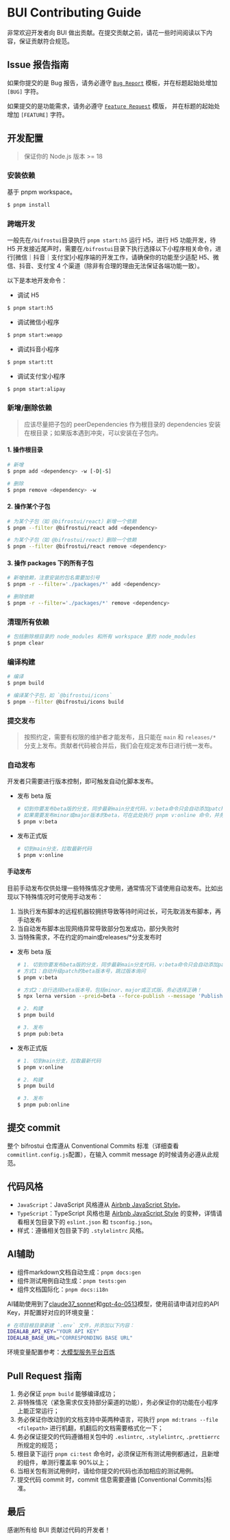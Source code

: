 # BUI Contributing Guide

非常欢迎开发者向 BUI 做出贡献。在提交贡献之前，请花一些时间阅读以下内容，保证贡献符合规范。

## Issue 报告指南

如果你提交的是 Bug 报告，请务必遵守 [`Bug Report`](https://github.com/alibaba/bifrostui/issues/new?assignees=&labels=bug&projects=&template=issue_report.md&title=%5BBUG%5D+) 模板，并在标题起始处增加 `[BUG]` 字符。

如果提交的是功能需求，请务必遵守 [`Feature Request`](https://github.com/alibaba/bifrostui/issues/new?assignees=&labels=enhancement&projects=&template=feature_request.md&title=%5BFEATURE%5D+) 模版， 并在标题的起始处增加 `[FEATURE]` 字符。

## 开发配置

> 保证你的 Node.js 版本 >= 18

### 安装依赖

基于 pnpm workspace。

```bash
$ pnpm install
```

### 跨端开发

一般先在`/bifrostui`目录执行 `pnpm start:h5` 运行 H5，进行 H5 功能开发，待 H5 开发接近尾声时，需要在`/bifrostui`目录下执行选择以下小程序相关命令，进行[微信｜抖音｜支付宝]小程序端的开发工作，请确保你的功能至少适配 H5、微信、抖音、支付宝 4 个渠道（除非有合理的理由无法保证各端功能一致）。

以下是本地开发命令：

- 调试 H5

```bash
$ pnpm start:h5
```

- 调试微信小程序

```bash
$ pnpm start:weapp
```

- 调试抖音小程序

```bash
$ pnpm start:tt
```

- 调试支付宝小程序

```bash
$ pnpm start:alipay
```

### 新增/删除依赖

> 应该尽量把子包的 peerDependencies 作为根目录的 dependencies 安装在根目录；如果版本遇到冲突，可以安装在子包内。

#### 1. 操作根目录

```bash
# 新增
$ pnpm add <dependency> -w [-D|-S]

# 删除
$ pnpm remove <dependency> -w
```

#### 2. 操作某个子包

```bash
# 为某个子包（如 @bifrostui/react）新增一个依赖
$ pnpm --filter @bifrostui/react add <dependency>

# 为某个子包（如 @bifrostui/react）删除一个依赖
$ pnpm --filter @bifrostui/react remove <dependency>
```

#### 3. 操作 packages 下的所有子包

```bash
# 新增依赖，注意安装的包名需要加引号
$ pnpm -r --filter='./packages/*' add <dependency>

# 删除依赖
$ pnpm -r --filter='./packages/*' remove <dependency>
```

### 清理所有依赖

```bash
# 包括删除根目录的 node_modules 和所有 workspace 里的 node_modules
$ pnpm clear
```

### 编译构建

```bash
# 编译
$ pnpm build

# 编译某个子包，如 `@bifrostui/icons`
$ pnpm --filter @bifrostui/icons build
```

### 提交发布

> 按照约定，需要有权限的维护者才能发布，且只能在 `main` 和 `releases/*` 分支上发布。贡献者代码被合并后，我们会在规定发布日进行统一发布。

### 自动发布

开发者只需要进行版本控制，即可触发自动化脚本发布。

- 发布 beta 版

  ```bash
  # 切到你要发布beta版的分支，同步最新main分支代码，v:beta命令只会自动添加patch版本的beta，
  # 如果需要发布minor或major版本的beta，可在此处执行 pnpm v:online 命令，并务必选择正确的beta版本号
  $ pnpm v:beta
  ```

- 发布正式版

  ```bash
  # 切到main分支，拉取最新代码
  $ pnpm v:online
  ```

#### 手动发布

目前手动发布仅供处理一些特殊情况才使用，通常情况下请使用自动发布。比如出现以下特殊情况时可使用手动发布：

1. 当执行发布脚本的远程机器较拥挤导致等待时间过长，可先取消发布脚本，再手动发布
2. 当自动发布脚本出现网络异常导致部分包发成功，部分失败时
3. 当特殊需求，不在约定的main或releases/\*分支发布时

- 发布 beta 版

  ```bash
  # 1. 切到你要发布beta版的分支，同步最新main分支代码，v:beta命令只会自动添加patch版本的beta，
  # 方式1：自动升级patch的beta版本号，跳过版本询问
  $ pnpm v:beta

  # 方式2：自行选择beta版本号，包括minor、major或正式版，务必选择正确！
  $ npx lerna version --preid=beta --force-publish --message 'Publish'

  # 2. 构建
  $ pnpm build

  # 3. 发布
  $ pnpm pub:beta
  ```

- 发布正式版

  ```bash
  # 1. 切到main分支，拉取最新代码
  $ pnpm v:online

  # 2. 构建
  $ pnpm build

  # 3. 发布
  $ pnpm pub:online
  ```

## 提交 commit

整个 bifrostui 仓库遵从 Conventional Commits 标准（详细查看`commitlint.config.js`配置），在输入 commit message 的时候请务必遵从此规范。

## 代码风格

- `JavaScript`：JavaScript 风格遵从 [Airbnb JavaScript Style](https://github.com/airbnb/javascript)。
- `TypeScript`：TypeScript 风格也是 [Airbnb JavaScript Style](https://github.com/airbnb/javascript) 的变种，详情请看相关包目录下的 `eslint.json` 和 `tsconfig.json`。
- 样式：遵循相关包目录下的 `.stylelintrc` 风格。

## AI辅助

- 组件markdown文档自动生成：`pnpm docs:gen`
- 组件测试用例自动生成：`pnpm tests:gen`
- 组件文档国际化：`pnpm docs:i18n`

AI辅助使用到了[claude37_sonnet](https://www.anthropic.com/claude)和[gpt-4o-0513](https://openai.com/index/gpt-4/)模型，使用前请申请对应的API Key，并配置好对应的环境变量：

```bash
# 在项目根目录新建 `.env` 文件，并添加以下内容：
IDEALAB_API_KEY="YOUR API KEY"
IDEALAB_BASE_URL="CORRESPONDING BASE URL"
```

环境变量配置参考：[大模型服务平台百炼](https://help.aliyun.com/zh/model-studio/getting-started/first-api-call-to-qwen?spm=a2c4g.11186623.help-menu-2400256.d_0_1_0.5a06b0a8v21EON#688de734136xo)

## Pull Request 指南

1. 务必保证 `pnpm build` 能够编译成功；
2. 非特殊情况（紧急需求仅支持部分渠道的功能），务必保证你的功能在小程序上能正常运行；
3. 务必保证你改动到的文档支持中英两种语言，可执行 `pnpm md:trans --file <filepath>` 进行机翻，机翻后的文档需要格式化一下；
4. 务必保证提交的代码遵循相关包中的 `.eslintrc`, `.stylelintrc`, `.prettierrc` 所规定的规范；
5. 根目录下运行 `pnpm ci:test` 命令时，必须保证所有测试用例都通过，且新增的组件，单测行覆盖率 90%以上；
6. 当相关包有测试用例时，请给你提交的代码也添加相应的测试用例。
7. 提交代码 commit 时，commit 信息需要遵循 [Conventional Commits]标准。

## 最后

感谢所有给 BUI 贡献过代码的开发者！
